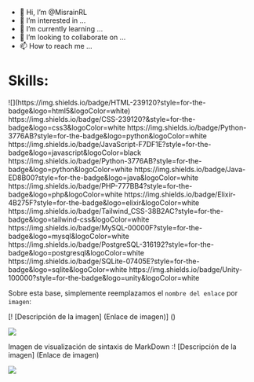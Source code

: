 - 👋 Hi, I’m @MisrainRL
- 👀 I’m interested in ...
- 🌱 I’m currently learning ...
- 💞️ I’m looking to collaborate on ...
- 📫 How to reach me ...

<h1>Skills:</h1>
![](https://img.shields.io/badge/HTML-239120?style=for-the-badge&logo=html5&logoColor=white)</br>
https://img.shields.io/badge/CSS-239120?&style=for-the-badge&logo=css3&logoColor=white
https://img.shields.io/badge/Python-3776AB?style=for-the-badge&logo=python&logoColor=white
https://img.shields.io/badge/JavaScript-F7DF1E?style=for-the-badge&logo=javascript&logoColor=black
https://img.shields.io/badge/Python-3776AB?style=for-the-badge&logo=python&logoColor=white
https://img.shields.io/badge/Java-ED8B00?style=for-the-badge&logo=java&logoColor=white
https://img.shields.io/badge/PHP-777BB4?style=for-the-badge&logo=php&logoColor=white
https://img.shields.io/badge/Elixir-4B275F?style=for-the-badge&logo=elixir&logoColor=white
https://img.shields.io/badge/Tailwind_CSS-38B2AC?style=for-the-badge&logo=tailwind-css&logoColor=white
https://img.shields.io/badge/MySQL-00000F?style=for-the-badge&logo=mysql&logoColor=white
https://img.shields.io/badge/PostgreSQL-316192?style=for-the-badge&logo=postgresql&logoColor=white
https://img.shields.io/badge/SQLite-07405E?style=for-the-badge&logo=sqlite&logoColor=white
https://img.shields.io/badge/Unity-100000?style=for-the-badge&logo=unity&logoColor=white


Sobre esta base, simplemente reemplazamos el `nombre del enlace` por` imagen`:
 
 [! [Descripción de la imagen] (Enlace de imagen)] ()
 
[![](https://img.shields.io/badge/download-1K-brightgreen.svg)](https://www.baidu.com)

Imagen de visualización de sintaxis de MarkDown :! [Descripción de la imagen] (Enlace de imagen)
 
![](https://img.shields.io/badge/download-1K-brightgreen.svg)
